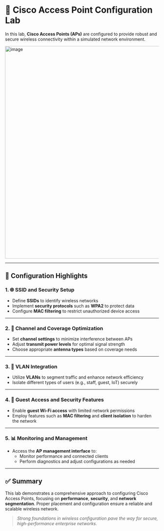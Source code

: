 # 📶 Cisco Access Point Configuration Lab

In this lab, **Cisco Access Points (APs)** are configured to provide robust and secure wireless connectivity within a simulated network environment.

<img width="1164" height="694" alt="image" src="https://github.com/user-attachments/assets/ca32124e-f277-4127-b4fc-13f582885e2d" />

---

## 🔧 Configuration Highlights

### 1. 🌐 SSID and Security Setup  
- Define **SSIDs** to identify wireless networks  
- Implement **security protocols** such as **WPA2** to protect data  
- Configure **MAC filtering** to restrict unauthorized device access

---

### 2. 📡 Channel and Coverage Optimization  
- Set **channel settings** to minimize interference between APs  
- Adjust **transmit power levels** for optimal signal strength  
- Choose appropriate **antenna types** based on coverage needs

---

### 3. 🧩 VLAN Integration  
- Utilize **VLANs** to segment traffic and enhance network efficiency  
- Isolate different types of users (e.g., staff, guest, IoT) securely

---

### 4. 👥 Guest Access and Security Features  
- Enable **guest Wi-Fi access** with limited network permissions  
- Employ features such as **MAC filtering** and **client isolation** to harden the network

---

### 5. 📊 Monitoring and Management  
- Access the **AP management interface** to:
  - Monitor performance and connected clients  
  - Perform diagnostics and adjust configurations as needed  

---

## ✅ Summary

This lab demonstrates a comprehensive approach to configuring Cisco Access Points, focusing on **performance**, **security**, and **network segmentation**. Proper placement and configuration ensure a reliable and scalable wireless network.

> *Strong foundations in wireless configuration pave the way for secure, high-performance enterprise networks.*
